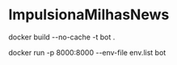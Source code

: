 # ImpulsionaMilhasNews

docker build --no-cache -t bot .

docker run -p 8000:8000 --env-file env.list bot